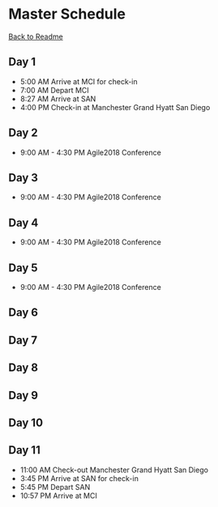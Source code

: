 # Master Schedule
[Back to Readme](https://github.com/jasminetan/se-trip-plan/blob/master/README.md)
## Day 1
* 5:00 AM Arrive at MCI for check-in 
* 7:00 AM Depart MCI
* 8:27 AM Arrive at SAN
* 4:00 PM Check-in at Manchester Grand Hyatt San Diego


## Day 2
* 9:00 AM - 4:30 PM Agile2018 Conference

## Day 3
* 9:00 AM - 4:30 PM Agile2018 Conference

## Day 4
* 9:00 AM - 4:30 PM Agile2018 Conference
## Day 5
* 9:00 AM - 4:30 PM Agile2018 Conference
## Day 6

## Day 7

## Day 8

## Day 9

## Day 10

## Day 11
* 11:00 AM Check-out Manchester Grand Hyatt San Diego
* 3:45 PM Arrive at SAN for check-in 
* 5:45 PM Depart SAN
* 10:57 PM Arrive at MCI

